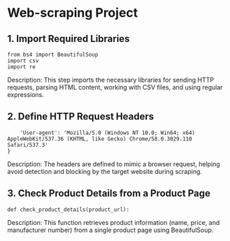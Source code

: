 # Web-scraping Project

## 1. Import Required Libraries
```import requests
from bs4 import BeautifulSoup
import csv
import re
```
Description: This step imports the necessary libraries for sending HTTP requests, parsing HTML content, working with CSV files, and using regular expressions.
## 2. Define HTTP Request Headers
```headers = {
    'User-agent': 'Mozilla/5.0 (Windows NT 10.0; Win64; x64) AppleWebKit/537.36 (KHTML, like Gecko) Chrome/58.0.3029.110 Safari/537.3'
}
```
Description: The headers are defined to mimic a browser request, helping avoid detection and blocking by the target website during scraping.
## 3. Check Product Details from a Product Page
```
def check_product_details(product_url):
```
Description: This function retrieves product information (name, price, and manufacturer number) from a single product page using BeautifulSoup.
